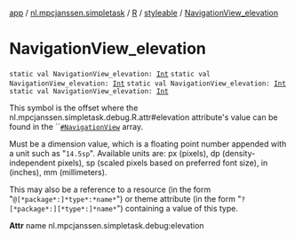 [app](../../../index.md) / [nl.mpcjanssen.simpletask](../../index.md) / [R](../index.md) / [styleable](index.md) / [NavigationView_elevation](.)

# NavigationView_elevation

`static val NavigationView_elevation: `[`Int`](https://kotlinlang.org/api/latest/jvm/stdlib/kotlin/-int/index.html)
`static val NavigationView_elevation: `[`Int`](https://kotlinlang.org/api/latest/jvm/stdlib/kotlin/-int/index.html)
`static val NavigationView_elevation: `[`Int`](https://kotlinlang.org/api/latest/jvm/stdlib/kotlin/-int/index.html)
`static val NavigationView_elevation: `[`Int`](https://kotlinlang.org/api/latest/jvm/stdlib/kotlin/-int/index.html)

This symbol is the offset where the nl.mpcjanssen.simpletask.debug.R.attr#elevation attribute's value can be found in the ``[`#NavigationView`](-navigation-view.md) array.

Must be a dimension value, which is a floating point number appended with a unit such as "`14.5sp`". Available units are: px (pixels), dp (density-independent pixels), sp (scaled pixels based on preferred font size), in (inches), mm (millimeters).

This may also be a reference to a resource (in the form "`@[*package*:]*type*:*name*`") or theme attribute (in the form "`?[*package*:][*type*:]*name*`") containing a value of this type.

**Attr**
name nl.mpcjanssen.simpletask.debug:elevation

